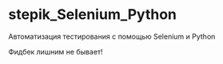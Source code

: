 # stepik_Selenium_Python
Автоматизация тестирования с помощью Selenium и Python


Фидбек лишним не бывает!

